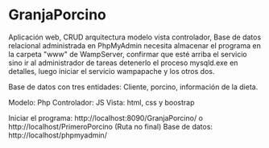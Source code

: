 # GranjaPorcino

Aplicación web, CRUD  arquitectura modelo vista controlador, Base de datos relacional  administrada en PhpMyAdmin
necesita almacenar el programa en la carpeta "www" de WampServer, confirmar que esté arriba el servicio sino ir al 
administrador de tareas detenerlo el proceso mysqld.exe en detalles, luego iniciar el servicio wampapache y los otros dos.

Base de datos con tres entidades: Cliente, porcino, información de la dieta.

Modelo: Php
Controlador: JS
Vista: html, css y boostrap

Iniciar el programa: http://localhost:8090/GranjaPorcino/ o http://localhost/PrimeroPorcino (Ruta no final)
Base de datos: http://localhost/phpmyadmin/
